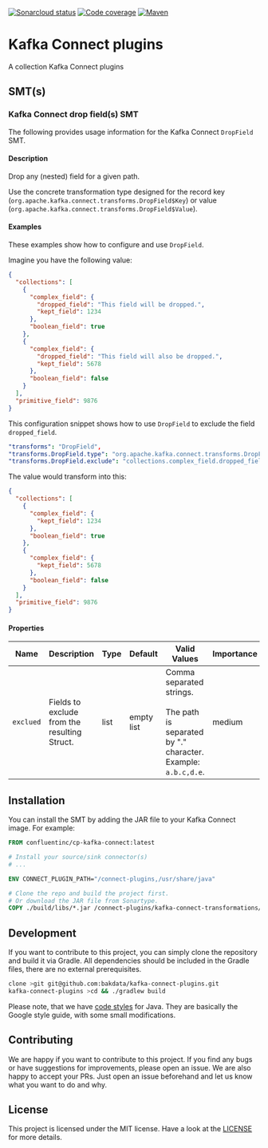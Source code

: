 [![Sonarcloud status](https://sonarcloud.io/api/project_badges/measure?project=bakdata-kafka-connect-plugins&metric=alert_status)](https://sonarcloud.io/dashboard?id=bakdata-kafka-connect-plugins)
[![Code coverage](https://sonarcloud.io/api/project_badges/measure?project=bakdata-kafka-connect-plugins&metric=coverage)](https://sonarcloud.io/dashboard?id=bakdata-kafka-connect-plugins)
[![Maven](https://img.shields.io/maven-central/v/com.bakdata.kafka-connect-plugins/kafka-connect-plugins.svg)](https://search.maven.org/search?q=g:com.bakdata.kafka-connect-plugins%20AND%20a:kafka-connect-plugins&core=gav)

# Kafka Connect plugins

A collection Kafka Connect plugins

## SMT(s) 

### Kafka Connect drop field(s) SMT

The following provides usage information for the Kafka Connect `DropField` SMT.

#### Description

Drop any (nested) field for a given path.

Use the concrete transformation type designed for the record key (`org.apache.kafka.connect.transforms.DropField$Key`)
or value (`org.apache.kafka.connect.transforms.DropField$Value`).


#### Examples

These examples show how to configure and use `DropField`.

Imagine you have the following value:

```json
{
  "collections": [
    {
      "complex_field": {
        "dropped_field": "This field will be dropped.",
        "kept_field": 1234
      },
      "boolean_field": true
    },
    {
      "complex_field": {
        "dropped_field": "This field will also be dropped.",
        "kept_field": 5678
      },
      "boolean_field": false
    }
  ],
  "primitive_field": 9876
}
```

This configuration snippet shows how to use `DropField` to exclude the field `dropped_field`.

```yaml
"transforms": "DropField",
"transforms.DropField.type": "org.apache.kafka.connect.transforms.DropField$Value",
"transforms.DropField.exclude": "collections.complex_field.dropped_field"
```

The value would transform into this:

```json
{
  "collections": [
    {
      "complex_field": {
        "kept_field": 1234
      },
      "boolean_field": true
    },
    {
      "complex_field": {
        "kept_field": 5678
      },
      "boolean_field": false
    }
  ],
  "primitive_field": 9876
}
```

#### Properties

| Name      | Description                                  | Type | Default    | Valid Values                                                                                     | Importance |
|-----------|----------------------------------------------|------|------------|--------------------------------------------------------------------------------------------------|------------|
| `exclued` | Fields to exclude from the resulting Struct. | list | empty list | Comma separated strings.<br/><br/> The path is separated by "." character. Example: `a.b.c,d.e`. | medium     |


## Installation

You can install the SMT by adding the JAR file to your Kafka Connect image. For example:

```dockerfile
FROM confluentinc/cp-kafka-connect:latest

# Install your source/sink connector(s)
# ...

ENV CONNECT_PLUGIN_PATH="/connect-plugins,/usr/share/java"

# Clone the repo and build the project first. 
# Or download the JAR file from Sonartype.
COPY ./build/libs/*.jar /connect-plugins/kafka-connect-transformations/
```
## Development

If you want to contribute to this project, you can simply clone the repository and build it via Gradle.
All dependencies should be included in the Gradle files, there are no external prerequisites.

```bash
clone >git git@github.com:bakdata/kafka-connect-plugins.git
kafka-connect-plugins >cd && ./gradlew build

```

Please note, that we have [code styles](https://github.com/bakdata/bakdata-code-styles) for Java.
They are basically the Google style guide, with some small modifications.

## Contributing

We are happy if you want to contribute to this project.
If you find any bugs or have suggestions for improvements, please open an issue.
We are also happy to accept your PRs.
Just open an issue beforehand and let us know what you want to do and why.

## License
This project is licensed under the MIT license.
Have a look at the [LICENSE](https://github.com/bakdata/kafka-connect-plugins/blob/master/LICENSE) for more details.
